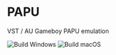 # PAPU

VST / AU Gameboy PAPU emulation

![Build Windows](https://github.com/FigBug/PAPU/workflows/Build%20Windows/badge.svg "Build Windows")
![Build macOS](https://github.com/FigBug/PAPU/workflows/Build%20macOS/badge.svg "Build macOS")

